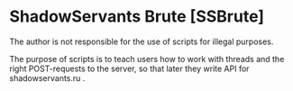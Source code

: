 # ShadowServants Brute [SSBrute]

The author is not responsible for the use of scripts for illegal purposes.  

The purpose of scripts is to teach users how to work with threads and the right POST-requests to the server, so that later they write API for shadowservants.ru .
